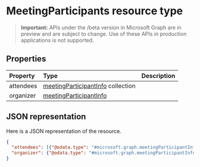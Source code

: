 # MeetingParticipants resource type

> **Important:** APIs under the /beta version in Microsoft Graph are in preview and are subject to change. Use of these APIs in production applications is not supported.

## Properties

| Property       | Type    | Description|
|:---------------|:--------|:----------|
| attendees | [meetingParticipantInfo](meetingParticipantInfo.md) collection |  |
| organizer | [meetingParticipantInfo](meetingParticipantInfo.md) |  |

## JSON representation

Here is a JSON representation of the resource.

<!-- {
  "blockType": "resource",
  "optionalProperties": [

  ],
  "@odata.type": "microsoft.graph.meetingParticipants"
}-->
```json
{
  "attendees": [{"@odata.type": "#microsoft.graph.meetingParticipantInfo"}],
  "organizer": {"@odata.type": "#microsoft.graph.meetingParticipantInfo"}
}
```

<!-- uuid: 8fcb5dbc-d5aa-4681-8e31-b001d5168d79
2015-10-25 14:57:30 UTC -->
<!-- {
  "type": "#page.annotation",
  "description": "meetingParticipants resource",
  "keywords": "",
  "section": "documentation",
  "tocPath": ""
}-->
